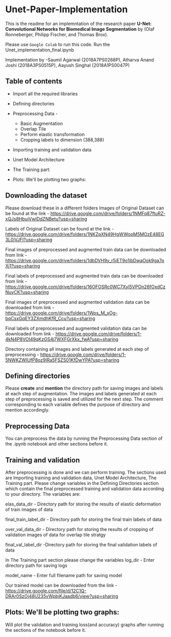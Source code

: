 # Unet-Paper-Implementation

This is the readme for an implemntation of the research paper **U-Net: Convolutional Networks for Biomedical Image Segmentation** by (Olaf Ronneberger, Philipp Fischer, and Thomas Brox). 

Please use `Google Colab` to run this code. Run the Unet_implementation_final.ipynb

Implementation by -Saumil Agarwal (2018A7PS0268P), Atharva Anand Joshi (2018A3PS0515P), Aayush Singhal (2018A1PS0047P)

## Table of contents

- Import all the required libraries

- Defining directories

- Preprocessing Data -
  - Basic Augmentation
  - Overlap Tile
  - Perform elastic transformation
  - Cropping labels to dimension (388,388)
  
- Importing training and validation data

- Unet Model Architecture

- The Training part:

- Plots: We'll be plotting two graphs:


## Downloading the dataset
Please download these in a different folders
Images of Original Dataset can be found at the link - https://drive.google.com/drive/folders/1NMFq87ftuRZ-xQJs8HbuiVwIDdZNBetu?usp=sharing

Labels of Original Dataset can be found at the link - https://drive.google.com/drive/folders/1NKZpXN49HgWWopM5MOzE48EG3L0jVJFI?usp=sharing

Final images of preprocessed and augmented train data can be downloaded from link - https://drive.google.com/drive/folders/1dbDVH9y_r5jET9o1ibDwaOok9ga7pXj1?usp=sharing

Final labels of preprocessed and augmented train data can be downloaded from link - https://drive.google.com/drive/folders/16OFOSRc0WC7XyI5VPOn26fOxdCzNuyCK?usp=sharing

Final images of preprocessed and augmented validation data can be downloaded from link - https://drive.google.com/drive/folders/1Wps_M_xOg-bqCsxGqEY3ZXmdhKfR_Ccu?usp=sharing

Final labels of preprocessed and augmented validation data can be downloaded from link - https://drive.google.com/drive/folders/1-4kN4P8VOI49qKzGS4j7WXFGrXkx_fwA?usp=sharing

Directory containing all images and labels generated at each step of preprocessing - https://drive.google.com/drive/folders/1-5NWKZWIUfP8oz9IRa5FSZS01KfDwYPA?usp=sharing

## Defining directories
Please **create** and **mention** the directory path for saving images and labels at each step of augmentation. The images and labels generated at each step of preprocessing is saved and utilized for the next step. The comment corresponding to each variable defines the purpose of directory and mention accordingly.

## Preprocessing Data
You can preprocess the data by running the Preprocessing Data section of the .ipynb notebook and other sections before it.

## Training and validation
After preprocessing is done and we can perform training. The sections used are Importing training and validation data, Unet Model Architecture, The Training part.
Please change variables in the Defining Directories section which contain the final preprocessed training and validation data according to your directory. The variables are:

elas_data_dir - Directory path for storing the results of elastic deformation of train images of data

final_train_label_dir - Directory path for storing the final train labels of data

over_val_data_dir - Directory path for storing the results of cropping of validation images of data for overlap tile stratgy

final_val_label_dir -Directory path for storing the final validation labels  of data

In The Training part section please change the variables
log_dir - Enter directory path for saving logs

model_name - Enter full filename path for saving model

Our trained model can be downloaded from the link - https://drive.google.com/file/d/12C1Q-DRAr0SzOj48U235vWpbjKJaadb6/view?usp=sharing

## Plots: We'll be plotting two graphs:
Will plot the validation and training loss(and accuracy) graphs after running the sections of the notebook before it.


